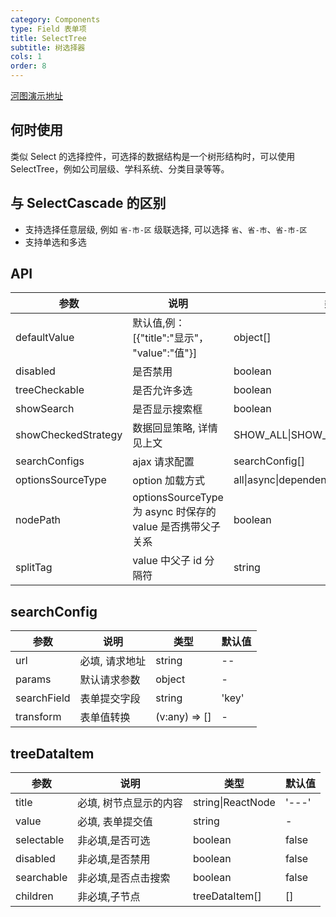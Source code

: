 ```yaml
---
category: Components
type: Field 表单项
title: SelectTree
subtitle: 树选择器
cols: 1
order: 8
---
```


[河图演示地址](http://139.155.239.172/guiedit?route=%2Fproject%2Fhetu_demo%2Fhetu%2Fdemo%2FSelectTree)

## 何时使用

类似 Select 的选择控件，可选择的数据结构是一个树形结构时，可以使用 SelectTree，例如公司层级、学科系统、分类目录等等。

## 与 SelectCascade 的区别

- 支持选择任意层级, 例如 `省-市-区` 级联选择, 可以选择 `省`、`省-市`、`省-市-区`
- 支持单选和多选

## API

| 参数                | 说明                                                       | 类型                              | 默认值     |
| ------------------- | ---------------------------------------------------------- | --------------------------------- | ---------- |
| defaultValue        | 默认值,例：\[{"title":"显示"， "value":"值"}\]             | object[]                          | []         |
| disabled            | 是否禁用                                                   | boolean                           | false      |
| treeCheckable       | 是否允许多选                                               | boolean                           | false      |
| showSearch          | 是否显示搜索框                                             | boolean                           | false      |
| showCheckedStrategy | 数据回显策略, 详情见上文                                   | SHOW_ALL\|SHOW_CHILD\|SHOW_PARENT | SHOW_CHILD |
| searchConfigs       | ajax 请求配置                                              | searchConfig[]                    | []         |
| optionsSourceType   | option 加载方式                                            | all\|async\|dependencies          | all        |
| nodePath            | optionsSourceType 为 async 时保存的 value 是否携带父子关系 | boolean                           | true       |
| splitTag            | value 中父子 id 分隔符                                     | string                            | >>>        |

## searchConfig

| 参数        | 说明           | 类型          | 默认值 |
| ----------- | -------------- | ------------- | ------ |
| url         | 必填, 请求地址 | string        | --     |
| params      | 默认请求参数   | object        | -      |
| searchField | 表单提交字段   | string        | 'key'  |
| transform   | 表单值转换     | (v:any) => [] | -      |

## treeDataItem

| 参数       | 说明                   | 类型              | 默认值 |
| ---------- | ---------------------- | ----------------- | ------ |
| title      | 必填, 树节点显示的内容 | string\|ReactNode | '---'  |
| value      | 必填, 表单提交值       | string            | -      |
| selectable | 非必填,是否可选        | boolean           | false  |
| disabled   | 非必填,是否禁用        | boolean           | false  |
| searchable | 非必填,是否点击搜索    | boolean           | false  |
| children   | 非必填,子节点          | treeDataItem[]    | []     |
